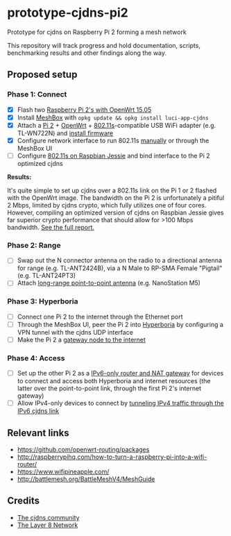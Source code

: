 # prototype-cjdns-pi2

Prototype for cjdns on Raspberry Pi 2 forming a mesh network

This repository will track progress and hold documentation, scripts, benchmarking results and other findings along the way.

## Proposed setup

### Phase 1: Connect

- [x] Flash two [Raspberry Pi 2's with OpenWrt 15.05](https://wiki.openwrt.org/toh/raspberry_pi_foundation/raspberry_pi)
- [x] Install [MeshBox](https://github.com/SeattleMeshnet/meshbox) with `opkg update && opkg install luci-app-cjdns`
- [x] Attach a [Pi 2](http://elinux.org/RPi_USB_Wi-Fi_Adapters) + [OpenWrt](https://forum.openwrt.org/viewtopic.php?id=37331) + [802.11s](http://devel.open80211s.narkive.com/8olWVgz9/802-11s-and-raspberry-pi)-compatible USB WiFi adapter (e.g. TL-WN722N) and [install firmware](https://wiki.debian.org/ath9k_htc)
- [x] Configure network interface to run 802.11s [manually](https://wiki.openwrt.org/doc/howto/mesh.80211s) or through the MeshBox UI
- [ ] Configure [802.11s on Raspbian Jessie](https://github.com/o11s/open80211s/wiki/HOWTO) and bind interface to the Pi 2 optimized cjdns

**Results:**

It's quite simple to set up cjdns over a 802.11s link on the Pi 1 or 2 flashed with the OpenWrt image. The bandwidth on the Pi 2 is unfortunately a pitiful 2 Mbps, limited by cjdns crypto, which fully utilizes one of four cores. However, compiling an optimized version of cjdns on Raspbian Jessie gives far superior crypto performance that should allow for >100 Mbps bandwidth. [See the full report.](https://github.com/tomeshnet/prototype-cjdns-pi2/blob/master/docs/phase-1-connect.md)

### Phase 2: Range

- [ ] Swap out the N connector antenna on the radio to a directional antenna for range (e.g. TL-ANT2424B), via a N Male to RP-SMA Female "Pigtail" (e.g. TL-ANT24PT3)
- [ ] Attach [long-range point-to-point antenna](https://www.ubnt.com/products/) (e.g. NanoStation M5)

### Phase 3: Hyperboria

- [ ] Connect one Pi 2 to the internet through the Ethernet port
- [ ] Through the MeshBox UI, peer the Pi 2 into [Hyperboria](https://www.fc00.org) by configuring a VPN tunnel with the cjdns UDP interface
- [ ] Make the Pi 2 a [gateway node to the internet](https://github.com/hyperboria/cjdns/blob/master/doc/tunnel.md)

### Phase 4: Access

- [ ] Set up the other Pi 2 as a [IPv6-only router and NAT gateway](https://github.com/hyperboria/cjdns/blob/master/doc/nat-gateway.md) for devices to connect and access both Hyperboria and internet resources (the latter over the point-to-point link, through the first Pi 2's internet gateway)
- [ ] Allow IPv4-only devices to connect by [tunneling IPv4 traffic through the IPv6 cjdns link](https://en.wikipedia.org/wiki/4in6)

## Relevant links

* https://github.com/openwrt-routing/packages
* http://raspberrypihq.com/how-to-turn-a-raspberry-pi-into-a-wifi-router/
* https://www.wifipineapple.com/
* http://battlemesh.org/BattleMeshV4/MeshGuide

## Credits

* [The cjdns community](https://github.com/hyperboria)
* [The Layer 8 Network](http://layer8.network)
